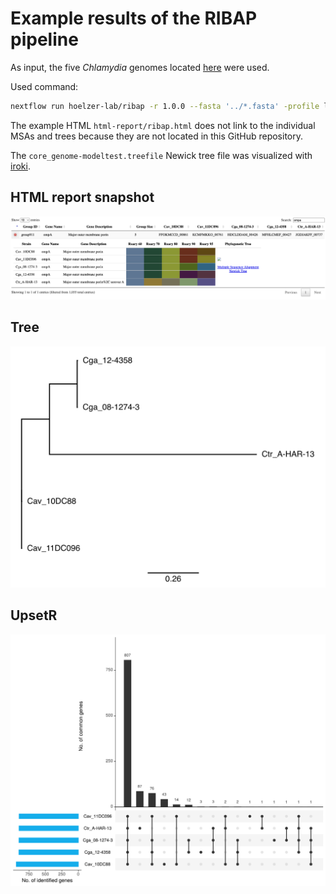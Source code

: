# Example results of the RIBAP pipeline

As input, the five _Chlamydia_ genomes located [here](https://github.com/hoelzer-lab/ribap/tree/main/data) were used.

Used command:

```bash
nextflow run hoelzer-lab/ribap -r 1.0.0 --fasta '../*.fasta' -profile local,docker --tree
```

The example HTML `html-report/ribap.html` does not link to the individual MSAs and trees because they are not located in this GitHub repository. 

The `core_genome-modeltest.treefile` Newick tree file was visualized with [iroki](https://www.iroki.net/).

## HTML report snapshot

![report-snapshot](html-report/ribap-report.png)

## Tree

![tree](core_genome-modeltest.treefile.png)

## UpsetR

![upset](upsetr.png)